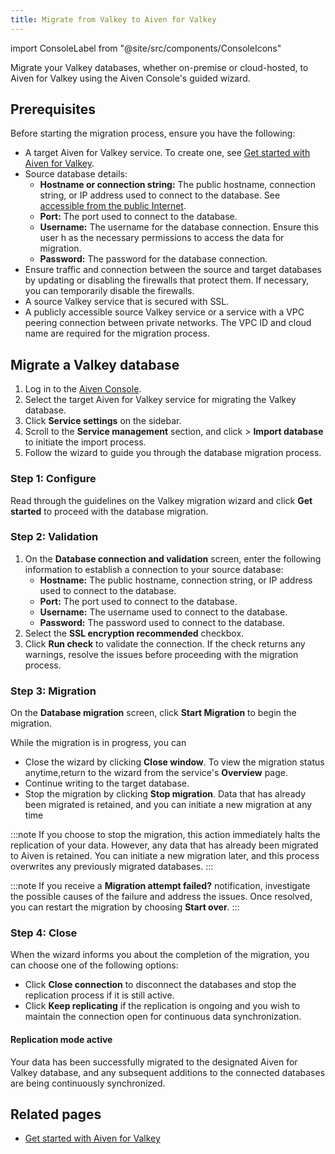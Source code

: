 ```yaml
---
title: Migrate from Valkey to Aiven for Valkey
---
```


import ConsoleLabel from "@site/src/components/ConsoleIcons"

Migrate your Valkey databases, whether on-premise or cloud-hosted, to Aiven for Valkey using the Aiven Console's guided wizard.

## Prerequisites

Before starting the migration process, ensure you have the following:

- A target Aiven for Valkey service. To create one, see
  [Get started with Aiven for Valkey](/docs/products/caching/get-started).
- Source database details:
  -   **Hostname or connection string:** The public hostname, connection string,
      or IP address used to connect to the database. See
      [accessible from the public Internet](/docs/platform/howto/public-access-in-vpc).
  -   **Port:** The port used to connect to the database.
  -   **Username:** The username for the database connection. Ensure this user h
      as the necessary permissions to access the data for migration.
  -   **Password:** The password for the database connection.
- Ensure traffic and connection between the source and target databases by
  updating or disabling the firewalls that protect them. If necessary,
  you can temporarily disable the firewalls.
- A source Valkey service that is secured with SSL.
- A publicly accessible source Valkey service or a service with a VPC peering connection
  between private networks. The VPC ID and cloud name are required for the
  migration process.

## Migrate a Valkey database

1. Log in to the [Aiven Console](https://console.aiven.io/).
1. Select the target Aiven for Valkey service for migrating the Valkey database.
1. Click **Service settings** on the sidebar.
1. Scroll to the **Service management** section, and
   click <ConsoleLabel name="actions"/> > **Import database** to
   initiate the import process.
1. Follow the wizard to guide you through the database migration process.

### Step 1: Configure

Read through the guidelines on the Valkey migration wizard and
click **Get started** to proceed with the database migration.

### Step 2: Validation

1. On the **Database connection and validation** screen, enter the following
   information to establish a connection to your source database:
    - **Hostname:** The public hostname, connection string, or IP address used to
      connect to the database.
    - **Port:** The port used to connect to the database.
    - **Username:** The username used to connect to the database.
    - **Password:** The password used to connect to the database.
1. Select the **SSL encryption recommended** checkbox.
1. Click **Run check** to validate the connection. If the check returns any
   warnings, resolve the issues before proceeding with the migration process.

### Step 3: Migration

On the **Database migration** screen, click **Start Migration** to
begin the migration.

While the migration is in progress, you can

-   Close the wizard by clicking **Close window**. To view the
    migration status anytime,return to the wizard from the
    service's **Overview** page.
-   Continue writing to the target database.
-   Stop the migration by clicking **Stop migration**. Data that has already been
    migrated is retained, and you can initiate a new migration at any time

:::note
If you choose to stop the migration, this action immediately halts
the replication of your data. However, any data that has already been
migrated to Aiven is retained. You can initiate a new migration
later, and this process overwrites any previously migrated
databases.
:::

:::note
If you receive a **Migration attempt failed?** notification, investigate the possible
causes of the failure and address the issues. Once resolved, you can restart the
migration by choosing **Start over**.
:::

### Step 4: Close

When the wizard informs you about the completion of the migration,
you can choose one of the following options:

- Click **Close connection** to disconnect the databases and stop the replication
  process if it is still active.
- Click **Keep replicating** if the replication is ongoing and you wish to maintain the
  connection open for continuous data synchronization.

#### Replication mode active

Your data has been successfully migrated to the designated Aiven for Valkey database,
and any subsequent additions to the connected databases are being continuously synchronized.

## Related pages

- [Get started with Aiven for Valkey](/docs/products/valkey/get-started)
